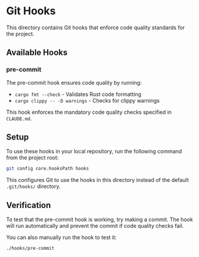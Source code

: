 # Git Hooks

This directory contains Git hooks that enforce code quality standards for the project.

## Available Hooks

### pre-commit

The pre-commit hook ensures code quality by running:
- `cargo fmt --check` - Validates Rust code formatting
- `cargo clippy -- -D warnings` - Checks for clippy warnings

This hook enforces the mandatory code quality checks specified in `CLAUDE.md`.

## Setup

To use these hooks in your local repository, run the following command from the project root:

```bash
git config core.hooksPath hooks
```

This configures Git to use the hooks in this directory instead of the default `.git/hooks/` directory.

## Verification

To test that the pre-commit hook is working, try making a commit. The hook will run automatically and prevent the commit if code quality checks fail.

You can also manually run the hook to test it:

```bash
./hooks/pre-commit
```